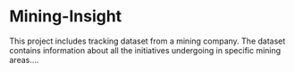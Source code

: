 # Mining-Insight


This project includes tracking dataset from a mining company. The dataset contains information  about 
all the initiatives  undergoing in specific mining areas....
